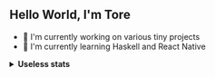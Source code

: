 ## Hello World, I'm Tore

+ 🔭 I'm currently working on various tiny projects
+ 🌱 I'm currently learning Haskell and React Native

<details>
<summary><strong>Useless stats</strong></summary>

![GitHub stats](https://github-readme-stats.vercel.app/api?username=toberge&show_icons=true&theme=vue)

![Language stats](https://github-readme-stats.vercel.app/api/top-langs/?username=toberge&langs_count=10&layout=compact)

</details>
